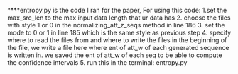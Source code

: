 
****entropy.py is the code I ran for the paper, 
	For using this code:
		1.set the max_src_len to the max input data length that ur data has
		2. choose the files with style 1 or 0 in the normalizing_att_z_seqs method in line 186
		3. set the mode to 0 or 1 in line 185 which is the same style as previous step
		4. specify where to read the files from and where to write the files in the beginning of the file, we write a file here where ent of att_w of each generated sequence is written in. we saved the ent of att_w of each seq to be able to compute the confidence intervals
		5. run this in the terminal: entropy.py

